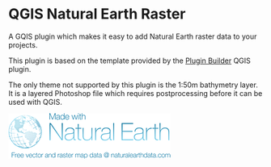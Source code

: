 QGIS Natural Earth Raster
=========================

A GQIS plugin which makes it easy to add Natural Earth raster data to your projects.

This plugin is based on the template provided by the [Plugin Builder](https://plugins.qgis.org/plugins/pluginbuilder/) QGIS plugin.

The only theme not supported by this plugin is the 1:50m bathymetry layer. It is a layered Photoshop file which requires postprocessing before it can be used with QGIS.

![Natural Earth](https://github.com/informeren/qgis-natural-earth-raster/raw/develop/assets/natural_earth.png)
